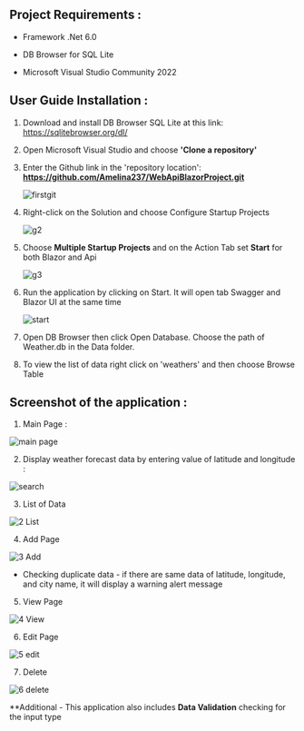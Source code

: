 ## Project Requirements :

- Framework .Net 6.0

- DB Browser for SQL Lite

- Microsoft Visual Studio Community 2022
  
## User Guide Installation :

1. Download and install DB Browser SQL Lite at this link: https://sqlitebrowser.org/dl/
2. Open Microsoft Visual Studio and choose **'Clone a repository'**
3. Enter the Github link in the 'repository location': **https://github.com/Amelina237/WebApiBlazorProject.git**
   
   ![firstgit](https://github.com/Amelina237/WebApiBlazorProject/assets/33069266/d8994b93-065b-4520-b956-48b89c1ef677)
   
4. Right-click on the Solution and choose Configure Startup Projects
   
   ![g2](https://github.com/Amelina237/WebApiBlazorProject/assets/33069266/0c58e95b-df05-4023-b9c6-ef7e39a94bb2)
   
5. Choose **Multiple Startup Projects** and on the Action Tab set **Start** for both Blazor and Api
   
   ![g3](https://github.com/Amelina237/WebApiBlazorProject/assets/33069266/ef23cb27-b976-43af-9372-e9d525288822)
   
6. Run the application by clicking on Start. It will open tab Swagger and Blazor UI at the same time
 
   ![start](https://github.com/Amelina237/WebApiBlazorProject/assets/33069266/bb7e18ff-7895-4fa9-82ef-c30ea6074887)

7. Open DB Browser then click Open Database. Choose the path of Weather.db in the Data folder.
   
8. To view the list of data right click on 'weathers' and then choose Browse Table

   
## Screenshot of the application :

1. Main Page :

![main page](https://github.com/Amelina237/WebApiBlazorProject/assets/33069266/9b99e21e-87e5-4590-8363-04feb80c45df)

2. Display weather forecast data by entering value of latitude and longitude :

![search](https://github.com/Amelina237/WebApiBlazorProject/assets/33069266/4176a276-6e3a-476d-8d1d-4e91dfd2bca7)

3. List of Data

![2 List](https://github.com/Amelina237/WebApiBlazorProject/assets/33069266/840625bc-e2fa-4ab8-8061-c463ceae9bf9)

4. Add Page

![3 Add](https://github.com/Amelina237/WebApiBlazorProject/assets/33069266/d1ddb0a0-a7c6-426a-b4a5-48f970505d0c)

- Checking duplicate data - if there are same data of latitude, longitude, and city name, it will display a warning alert message

5. View Page

![4 View](https://github.com/Amelina237/WebApiBlazorProject/assets/33069266/a4f02bbb-c7ba-4aa9-b893-7f12444e76ee)

6. Edit Page

![5 edit](https://github.com/Amelina237/WebApiBlazorProject/assets/33069266/24dcf3ed-5a68-47da-9ad3-2bd3d6deca51)

7. Delete

![6 delete](https://github.com/Amelina237/WebApiBlazorProject/assets/33069266/8033d1e7-b703-4e5a-99c9-19051f2efdf1)

**Additional - This application also includes **Data Validation** checking for the input type
